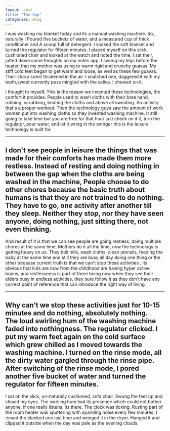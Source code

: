 ```yaml
---
layout: post
title: "The Gap"
categories: Blog
---
```


I was washing my blanket today and its a manual washing machine. So, naturally I Poured five buckets of water, and a measured cup of thick conditioner and A scoop full of detergent. I soaked the soft blanket and turned the regulator for fifteen minutes. I placed myself on this slick, cushioned chair and looked at the watch and noted the time. I sat their, jotted down some thoughts on my notes app. I swung my legs before the heater, that my mother was using to warm rigid and crunchy guavas. My stiff cold feet began to get warm and loose, as well as these few guavas. Their sharp scent thickened in the air. I snatched one, daggered it with my teeth,sweet currently puss mingled with the saliva. I chewed on it.

I thought to myself, This is the reason we invented these technologies, the comfort it provides. People used to wash cloths with their bare hand, rubbing, scrubbing, beating the cloths and above all sweating. An activity that's a proper workout. Then the technology guys saw the amount of work women put into washing cloths so they invented washing machine. It still going to take time but you are free for that hour just check on it it, turn the regulator, pour water, and let it wring in the wringer this is the leisure technology is built for.

---
I don't see people in leisure the things that was made for their comforts has made them more restless. Instead of resting and doing nothing in between the gap when the cloths are being washed in the machine, People choose to do other chores because the basic truth about humans is that they are not trained to do nothing. They have to go, one activity after another till they sleep. Neither they stop, nor they have seen anyone, doing nothing, just sitting there, not even thinking. 
---
And result of it is that we can see people are going restless, doing multiple chores at the same time. Mothers do it all the time, now the technology is getting heavy on us. They boil milk, wash cloths, clean utensils, feeding the baby at the same time and still they are busy all day doing one thing or the other because current truth is that we can't stop these activities , its obvious that kids are now from the childhood are having hyper active brains, and restlessness is part of there being now when they see their elders busy in endless activities, they sure follow it as they don't have any correct point of reference that can introduce the right way of living.

---
Why can't we stop these activities just for 10-15 minutes and do nothing, absolutely nothing.  
The loud swirling hum of the washing machine faded into nothingness. The regulator clicked. I put my warm feet again on the cold surface which grew chilled as I moved towards the washing machine. I turned on the rinse mode, all the dirty water gargled through the rinse pipe. After switching of the rinse mode, I pored another five bucket of water and turned the regulator for fifteen minutes.
---

 I sat on the slick, un-naturally cushioned, sofa chair. Swung the feet up and closed my eyes. The swirling hum had its presence which could not bother anyone. if one really listens, its there. The clock was ticking. Rusting part of the room heater was sputtering with sparkling noise every few minutes. I rinsed the blanked one last time and wringed it in the dryer. Hanged it and clipped it outside when the day was pale as the evening clouds. 


